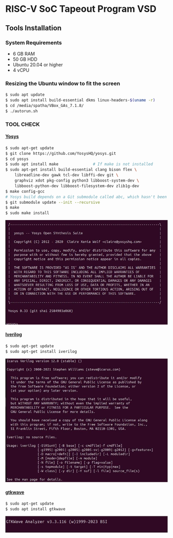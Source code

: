# RISC-V SoC Tapeout Program VSD
 
## Tools Installation

 
### **System Requirements**
- 6 GB RAM
- 50 GB HDD
- Ubuntu 20.04 or higher
- 4 vCPU
 
### **Resizing the Ubuntu window to fit the screen**
```bash
$ sudo apt update
$ sudo apt install build-essential dkms linux-headers-$(uname -r)
$ cd /media/spatha/VBox_GAs_7.1.8/
$ ./autorun.sh
```
 
### **TOOL CHECK**
 
#### <ins>**Yosys**</ins>
```bash
$ sudo apt-get update
$ git clone https://github.com/YosysHQ/yosys.git
$ cd yosys
$ sudo apt install make               # If make is not installed
$ sudo apt-get install build-essential clang bison flex \
    libreadline-dev gawk tcl-dev libffi-dev git \
    graphviz xdot pkg-config python3 libboost-system-dev \
    libboost-python-dev libboost-filesystem-dev zlib1g-dev
$ make config-gcc
# Yosys build depends on a Git submodule called abc, which hasn't been initialized yet. You need to run the following command before running make
$ git submodule update --init --recursive
$ make 
$ sudo make install
```
![Alt Text](Images/yosys_installation.jpg)
 
#### <ins>**Iverilog**</ins>
```bash
$ sudo apt-get update
$ sudo apt-get install iverilog
```
![Alt Text](Images/iverilog_installation.jpg)
 
#### <ins>**gtkwave**</ins>
```bash
$ sudo apt-get update
$ sudo apt install gtkwave
```
![Alt Text](Images/gtkwave_installation.jpg)
 
